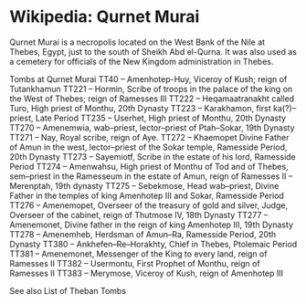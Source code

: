 
# Wikipedia: Qurnet Murai
Qurnet Murai is a necropolis located on the West Bank of the Nile at Thebes, Egypt, just to the south of Sheikh Abd el-Qurna.
It was also used as a cemetery for officials of the New Kingdom administration in Thebes.

Tombs at Qurnet Murai
TT40 – Amenhotep-Huy, Viceroy of Kush; reign of Tutankhamun
TT221 – Hormin, Scribe of troops in the palace of the king on the West of Thebes; reign of Ramesses III
TT222 – Heqamaatranakht called Turo, High priest of Monthu, 20th Dynasty
TT223 – Karakhamon, first ka(?)–priest, Late Period
TT235 – Userhet, High priest of Monthu, 20th Dynasty
TT270 – Amenemwia, wab–priest, lector–priest of Ptah–Sokar, 19th Dynasty
TT271 – Nay, Royal scribe, reign of Aye.
TT272 – Khaemopet Divine Father of Amun in the west, lector–priest of the Sokar temple, Ramesside Period, 20th Dynasty
TT273 – Sayemiotf, Scribe in the estate of his lord, Ramesside Period
TT274 – Amenwahsu, High priest of Monthu of Tod and of Thebes, sem–priest in the Ramesseum in the estate of Amun, reign of Ramesses II – Merenptah, 19th dynasty
TT275 – Sebekmose, Head wab–priest, Divine Father in the temples of king Amenhotep III and Sokar, Ramesside Period
TT276 – Amenemopet, Overseer of the treasury of gold and silver, Judge, Overseer of the cabinet, reign of Thutmose IV, 18th Dynasty
TT277 – Amenemonet, Divine father in the reign of king Amenhotep III, 19th Dynasty
TT278 – Amenemheb, Herdsman of Amun–Ra, Ramesside Period, 20th Dynasty
TT380 – Ankhefen–Re–Horakhty, Chief in Thebes, Ptolemaic Period
TT381 – Amenemonet, Messenger of the King to every land, reign of Ramesses II
TT382 – Usermontu, First Prophet of Monthu, reign of Ramesses II
TT383 – Merymose, Viceroy of Kush, reign of Amenhotep III

See also
List of Theban Tombs